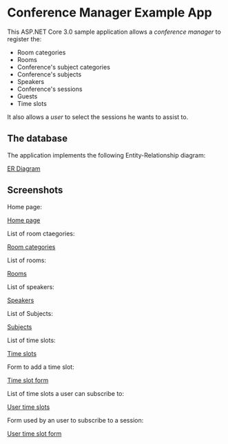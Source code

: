# Conference Manager Example App

This ASP.NET Core 3.0 sample application allows a *conference manager* to register the:

- Room categories
- Rooms
- Conference's subject categories
- Conference's subjects
- Speakers
- Conference's sessions
- Guests
- Time slots

It also allows a *user* to select the sessions he wants to assist to.

## The database

The application implements the following Entity-Relationship diagram:

[ER Diagram](./READMEResources/ER_diagram.svg)

## Screenshots

Home page:

[Home page](./READMEResources/home.JPG)

List of room ctaegories:

[Room categories](./READMEResources/room_categories_list.jpg)

List of rooms:

[Rooms](./READMEResources/room_list.jpg)

List of speakers:

[Speakers](./READMEResources/speaker_list.jpg)

List of Subjects:

[Subjects](./READMEResources/subject_list.jpg)

List of time slots:

[Time slots](./READMEResources/timeslots_list.jpg)

Form to add a time slot:

[Time slot form](./READMEResources/timeslots_form.jpg)

List of time slots a user can subscribe to:

[User time slots](./READMEResources/user_timeslots_list.jpg)

Form used by an user to subscribe to a session:

[User time slot form](./READMEResources/user_timeslots_form.jpg)